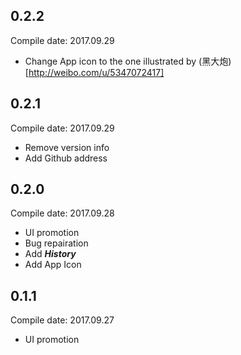 ## 0.2.2
Compile date: 2017.09.29
* Change App icon to the one illustrated by (黑大炮)[http://weibo.com/u/5347072417]

## 0.2.1
Compile date: 2017.09.29
* Remove version info
* Add Github address

## 0.2.0
Compile date: 2017.09.28
* UI promotion
* Bug repairation
* Add ***History***
* Add App Icon

## 0.1.1
Compile date: 2017.09.27
* UI promotion